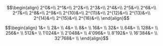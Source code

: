 $$\begin{align}
2^0&=\\
2^1&=\\
2^2&=\\
2^3&=\\
2^4&=\\
2^5&=\\
2^6&=\\
2^7&=\\
2^8&=\\
2^9&=\\
2^{10}&=\\
2^{11}&=\\
2^{12}&=\\
2^{13}&=\\
2^{14}&=\\
2^{15}&=\\
2^{16}&=\\
\end{align}$$

$$\begin{align}
1&= \\
2&= \\
4&= \\
8&= \\
16&= \\
32&= \\
64&= \\
128&= \\
256&= \\
512&= \\
1'024&= \\
2'048&= \\
4'096&= \\
8'192&= \\
16'384&= \\
32'768&= \\
\end{align}$$